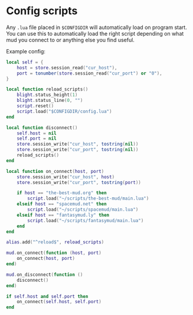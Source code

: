 # Config scripts

Any `.lua` file placed in `$CONFIGDIR` will automatically load on program start. You can use this to automatically load the
right script depending on what mud you connect to or anything else you find useful.

Example config:
```lua
local self = {
	host = store.session_read("cur_host"),
	port = tonumber(store.session_read("cur_port") or "0"),
}

local function reload_scripts()
	blight.status_height(1)
	blight.status_line(0, "")
	script.reset()
	script.load("$CONFIGDIR/config.lua")
end

local function disconnect()
	self.host = nil
	self.port = nil
	store.session_write("cur_host", tostring(nil))
	store.session_write("cur_port", tostring(nil))
	reload_scripts()
end

local function on_connect(host, port)
	store.session_write("cur_host", host)
	store.session_write("cur_port", tostring(port))

	if host == "the-best-mud.org" then
		script.load("~/scripts/the-best-mud/main.lua")
	elseif host == "spacemud.net" then
		script.load("~/scripts/spacemud/main.lua")
	elseif host == "fantasymud.ly" then
		script.load("~/scripts/fantasymud/main.lua")
	end 
end

alias.add("^reload$", reload_scripts)

mud.on_connect(function (host, port)
	on_connect(host, port)
end)

mud.on_disconnect(function ()
	disconnect()
end)

if self.host and self.port then
	on_connect(self.host, self.port)
end
```
